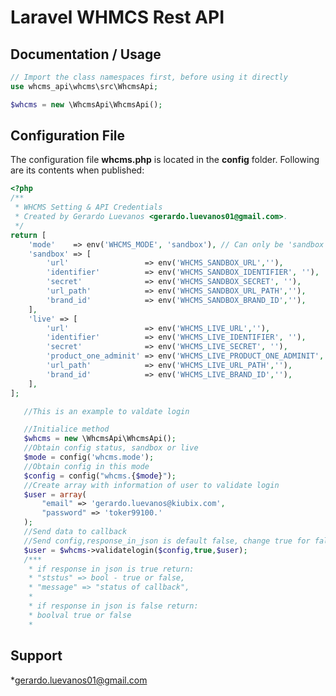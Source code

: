 # Laravel WHMCS Rest API
    
<a name="introduction"></a>
## Documentation / Usage

```php
// Import the class namespaces first, before using it directly
use whcms_api\whcms\src\WhcmsApi;

$whcms = new \WhcmsApi\WhcmsApi();

```

<a name="usage-paypal-api-configuration"></a>
## Configuration File

The configuration file **whcms.php** is located in the **config** folder. Following are its contents when published:

```php
<?php
/**
 * WHCMS Setting & API Credentials
 * Created by Gerardo Luevanos <gerardo.luevanos01@gmail.com>.
 */
return [
    'mode'    => env('WHCMS_MODE', 'sandbox'), // Can only be 'sandbox' Or 'live'. If empty or invalid, 'live' will be used.
    'sandbox' => [
        'url'                 => env('WHCMS_SANDBOX_URL',''),
        'identifier'          => env('WHCMS_SANDBOX_IDENTIFIER', ''),
        'secret'              => env('WHCMS_SANDBOX_SECRET', ''),
        'url_path'            => env('WHCMS_SANDBOX_URL_PATH',''),
        'brand_id'            => env('WHCMS_SANDBOX_BRAND_ID',''),
    ],
    'live' => [
        'url'                 => env('WHCMS_LIVE_URL',''),
        'identifier'          => env('WHCMS_LIVE_IDENTIFIER', ''),
        'secret'              => env('WHCMS_LIVE_SECRET', ''),
        'product_one_adminit' => env('WHCMS_LIVE_PRODUCT_ONE_ADMINIT', ''),
        'url_path'            => env('WHCMS_LIVE_URL_PATH',''),
        'brand_id'            => env('WHCMS_LIVE_BRAND_ID',''),
    ],
];
```

 ```php
    //This is an example to valdate login

    //Initialice method
    $whcms = new \WhcmsApi\WhcmsApi();
    //Obtain config status, sandbox or live
    $mode = config('whcms.mode');
    //Obtain config in this mode
    $config = config("whcms.{$mode}");
    //Create array with information of user to validate login
    $user = array(
        "email" => 'gerardo.luevanos@kiubix.com',
        "password" => 'toker99100.'
    );
    //Send data to callback
    //Send config,response_in_json is default false, change true for false to return bool val, include user config
    $user = $whcms->validatelogin($config,true,$user);
    /*** 
     * if response in json is true return:
     * "ststus" => bool - true or false,
     * "message" => "status of callback",
     * 
     * if response in json is false return:
     * boolval true or false
     * 
 ```

<a name="support"></a>
## Support
*gerardo.luevanos01@gmail.com